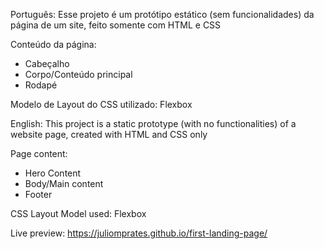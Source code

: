 Português: Esse projeto é um protótipo estático (sem funcionalidades) da página de um site, feito somente com HTML e CSS

Conteúdo da página:
- Cabeçalho
- Corpo/Conteúdo principal
- Rodapé

Modelo de Layout do CSS utilizado: Flexbox


English: This project is a static prototype (with no functionalities) of a website page, created with HTML and CSS only

Page content:
- Hero Content
- Body/Main content
- Footer

CSS Layout Model used: Flexbox

Live preview: https://juliomprates.github.io/first-landing-page/
